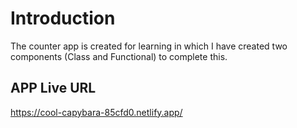 # Introduction

The counter app is created for learning in which I have created two components (Class and Functional) to complete this. 

## APP Live URL

https://cool-capybara-85cfd0.netlify.app/

